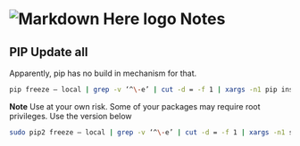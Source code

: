 # ![Markdown Here logo](https://raw.github.com/adam-p/markdown-here/master/src/common/images/icon48.png)  Notes

## PIP Update all 

Apparently, pip has no build in mechanism for that.

```bash
pip freeze — local | grep -v ‘^\-e’ | cut -d = -f 1 | xargs -n1 pip install -U
```

**Note**  Use at your own risk. Some of your packages may require root privileges. Use the version below

```bash
sudo pip2 freeze — local | grep -v ‘^\-e’ | cut -d = -f 1 | xargs -n1 sudo pip2 install -U
```
